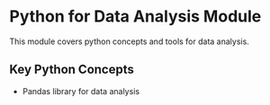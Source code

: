 # Python for Data Analysis Module

This module covers python concepts and tools for data analysis.

## Key Python Concepts
* Pandas library for data analysis

